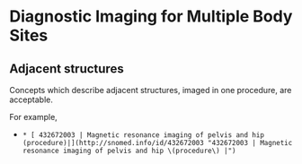 # Diagnostic Imaging for Multiple Body Sites

## Adjacent structures

Concepts which describe adjacent structures, imaged in one procedure, are acceptable.

For example,

  *     * [ 432672003 | Magnetic resonance imaging of pelvis and hip (procedure)|](http://snomed.info/id/432672003 "432672003 | Magnetic resonance imaging of pelvis and hip \(procedure\) |")

